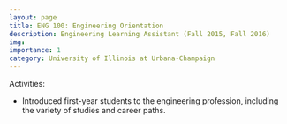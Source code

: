 ```yaml
---
layout: page
title: ENG 100: Engineering Orientation
description: Engineering Learning Assistant (Fall 2015, Fall 2016)
img: 
importance: 1
category: University of Illinois at Urbana-Champaign
---
```


<p>
Activities:
<ul style="list-style-type:disc;">
<li>	
	Introduced first-year students to the engineering profession, including the variety of studies and career paths. 
</li>
</ul>
</p>